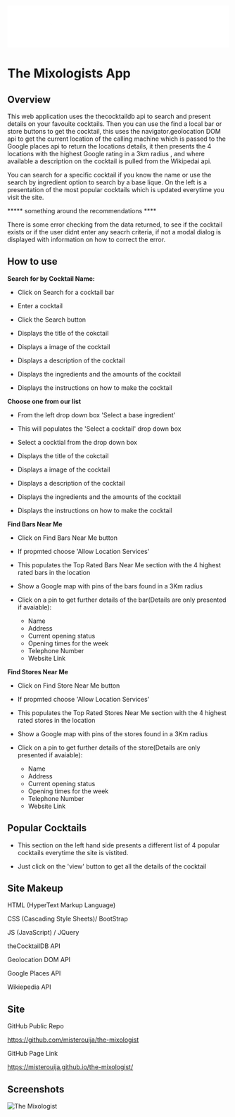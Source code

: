![Mixologists Logo](./assets/images/logo.png)

# The Mixologists App

## Overview
This web application uses the thecocktaildb api to search and present details on your favouite cocktails. Then you can use the find a local bar or store buttons to get the cocktail, this uses the navigator.geolocation DOM api to get the current location of the calling machine which is passed to the Google places api to return the locations details, it then presents the 4 locations with the highest Google rating in a 3km radius , and where available a description on the cocktail is pulled from the Wikipedai api.

You can search for a specific cocktail if you know the name or use the search by ingredient option to search by a base lique. On the left is a presentation of the most popular cocktails which is updated everytime you visit the site.

***** something around the recommendations ****

There is some error checking from the data returned, to see if the cocktail exists or if the user didnt enter any seacrh criteria, if not a modal dialog is displayed with information on how to correct the error.

## How to use
**Search for by Cocktail Name:**

- Click on Search for a cocktail bar

- Enter a cocktail

- Click the Search button

- Displays the title of the cokctail

- Displays a image of the cocktail

- Displays a description of the cocktail

- Displays the ingredients and the amounts of the cocktail

- Displays the instructions on how to make the cocktail

**Choose one from our list**

- From the left drop down box 'Select a base ingredient'

- This will populates the 'Select a cocktail' drop down box

- Select a cocktial from the drop down box

- Displays the title of the cokctail

- Displays a image of the cocktail

- Displays a description of the cocktail

- Displays the ingredients and the amounts of the cocktail

- Displays the instructions on how to make the cocktail

**Find Bars Near Me**

- Click on Find Bars Near Me button

- If propmted choose 'Allow Location Services'

- This populates the Top Rated Bars Near Me section with the 4 highest rated bars in the location

- Show a Google map with pins of the bars found in a 3Km radius

- Click on a pin to get further details of the bar(Details are only presented if avaiable):
    - Name
    - Address
    - Current opening status
    - Opening times for the week
    - Telephone Number
    - Website Link

**Find Stores Near Me**

- Click on Find Store Near Me button

- If propmted choose 'Allow Location Services'

- This populates the Top Rated Stores Near Me section with the 4 highest rated stores in the location

- Show a Google map with pins of the stores found in a 3Km radius

- Click on a pin to get further details of the store(Details are only presented if avaiable):
    - Name
    - Address
    - Current opening status
    - Opening times for the week
    - Telephone Number
    - Website Link

## Popular Cocktails

- This section on the left hand side presents a different list of 4 popular cocktails everytime the site is vistited.

- Just click on the 'view' button to get all the details of the cocktail

## Site Makeup

HTML (HyperText Markup Language)

CSS (Cascading Style Sheets)/ BootStrap

JS (JavaScript) / JQuery

theCocktailDB API

Geolocation DOM API

Google Places API

Wikiepedia API

## Site
GitHub Public Repo

https://github.com/misterouija/the-mixologist

GitHub Page Link

https://misterouija.github.io/the-mixologist/

## Screenshots
![The Mixologist](./assets/images/screenshot.jpeg)
